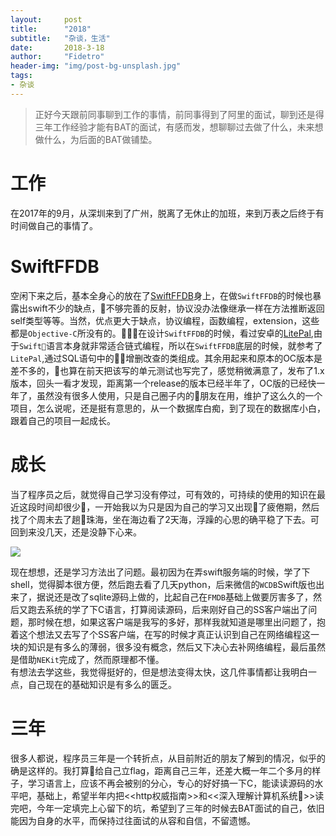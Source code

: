 ```yaml
---
layout:     post
title:      "2018"
subtitle:   "杂谈，生活"
date:       2018-3-18
author:     "Fidetro"
header-img: "img/post-bg-unsplash.jpg"
tags:
- 杂谈
---
```



> 正好今天跟前同事聊到工作的事情，前同事得到了阿里的面试，聊到还是得三年工作经验才能有BAT的面试，有感而发，想聊聊过去做了什么，未来想做什么，为后面的BAT做铺垫。

# 工作
在2017年的9月，从深圳来到了广州，脱离了无休止的加班，来到万表之后终于有时间做自己的事情了。

# SwiftFFDB
空闲下来之后，基本全身心的放在了[SwiftFFDB](https://github.com/fidetro/swift-ffdb)身上，在做`SwiftFFDB`的时候也暴露出swift不少的缺点，不够完善的反射，协议没办法像继承一样在方法推断返回self类型等等。当然，优点更大于缺点，协议编程，函数编程，extension，这些都是`Objective-C`所没有的。在设计`SwiftFFDB`的时候，看过安卓的[LitePal](https://github.com/LitePalFramework/LitePal),由于`Swift`语言本身就非常适合链式编程，所以在`SwiftFFDB`底层的时候，就参考了`LitePal`,通过SQL语句中的增删改查的类组成。其余用起来和原本的OC版本是差不多的，也算在前天把该写的单元测试也写完了，感觉稍微满意了，发布了1.x版本，回头一看才发现，距离第一个release的版本已经半年了，OC版的已经快一年了，虽然没有很多人使用，只是自己圈子内的朋友在用，维护了这么久的一个项目，怎么说呢，还是挺有意思的，从一个数据库白痴，到了现在的数据库小白，跟着自己的项目一起成长。  

# 成长
当了程序员之后，就觉得自己学习没有停过，可有效的，可持续的使用的知识在最近这段时间却很少，一开始我以为只是因为自己的学习又出现了疲倦期，然后找了个周末去了趟珠海，坐在海边看了2天海，浮躁的心思的确平稳了下去。可回到来没几天，还是没静下心来。

![](http://foolishtalk.oss-cn-shenzhen.aliyuncs.com/IMG_3620%2820180121-092122%29.jpg)  

现在想想，还是学习方法出了问题。最初因为在弄swift服务端的时候，学了下shell，觉得脚本很方便，然后跑去看了几天python，后来微信的`WCDB`Swift版也出来了，据说还是改了sqlite源码上做的，比起自己在`FMDB`基础上做要厉害多了，然后又跑去系统的学了下C语言，打算阅读源码，后来刚好自己的SS客户端出了问题，那时候在想，如果这客户端是我写的多好，那样我就知道是哪里出问题了，抱着这个想法又去写了个SS客户端，在写的时候才真正认识到自己在网络编程这一块的知识是有多么的薄弱，很多没有概念，然后又下决心去补网络编程，最后虽然是借助`NEKit`完成了，然而原理都不懂。  
有想法去学这些，我觉得挺好的，但是想法变得太快，这几件事情都让我明白一点，自己现在的基础知识是有多么的匮乏。   

# 三年  
很多人都说，程序员三年是一个转折点，从目前附近的朋友了解到的情况，似乎的确是这样的。我打算给自己立flag，距离自己三年，还差大概一年二个多月的样子，学习语言上，应该不再会被别的分心，专心的好好搞一下C，能读读源码的水平吧，基础上，希望半年内把<<http权威指南>>和<<深入理解计算机系统>>读完吧，今年一定填完上心留下的坑，希望到了三年的时候去BAT面试的自己，依旧能因为自身的水平，而保持过往面试的从容和自信，不留遗憾。

